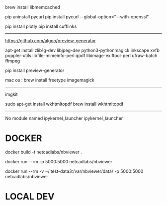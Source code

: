 
brew install libmemcached

pip uninstall pycurl
pip install pycurl --global-option="--with-openssl"



pip install plotly
pip install cufflinks



------------------
https://github.com/algoo/preview-generator

apt-get install zlib1g-dev libjpeg-dev python3-pythonmagick inkscape xvfb
poppler-utils libfile-mimeinfo-perl
qpdf libimage-exiftool-perl ufraw-batch ffmpeg

pip install preview-generator

mac os :  brew install freetype imagemagick


----------------------
imgkit

sudo apt-get install wkhtmltopdf
brew install wkhtmltopdf

------
No module named ipykernel_launcher
ipykernel_launcher


# DOCKER 
 docker build -t netcadlabs/nbviewer .
 
 docker run --rm -p 5000:5000 netcadlabs/nbviewer
 
 docker run  --rm -v ~/.test-data3:/var/nbviewer/data/ -p 5000:5000 netcadlabs/nbviewer
 
 
# LOCAL DEV


 
